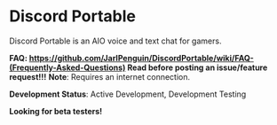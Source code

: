 # Discord Portable
Discord Portable is an AIO voice and text chat for gamers.

**FAQ: https://github.com/JarlPenguin/DiscordPortable/wiki/FAQ-(Frequently-Asked-Questions) Read before posting an issue/feature request!!!**
<strong>Note</strong>: Requires an internet connection.

<strong>Development Status</strong>: Active Development, Development Testing

<strong>Looking for beta testers!</strong>